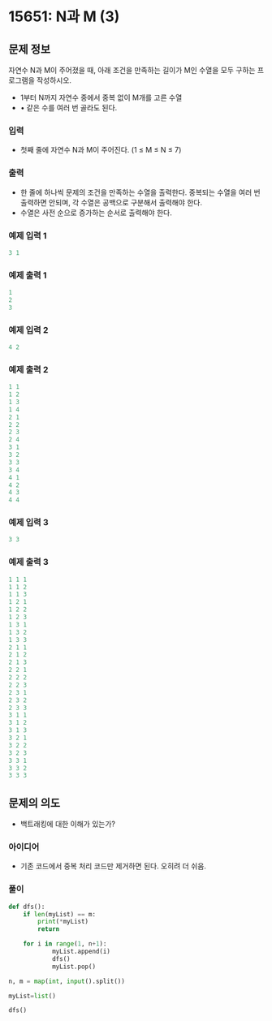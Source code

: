 # 15651: N과 M (3)

## 문제 정보

자연수 N과 M이 주어졌을 때, 아래 조건을 만족하는 길이가 M인 수열을 모두 구하는 프로그램을 작성하시오.

- 1부터 N까지 자연수 중에서 중복 없이 M개를 고른 수열
- • 같은 수를 여러 번 골라도 된다.

### 입력

- 첫째 줄에 자연수 N과 M이 주어진다. (1 ≤ M ≤ N ≤ 7)

### 출력

- 한 줄에 하나씩 문제의 조건을 만족하는 수열을 출력한다. 중복되는 수열을 여러 번 출력하면 안되며, 각 수열은 공백으로 구분해서 출력해야 한다.
- 수열은 사전 순으로 증가하는 순서로 출력해야 한다.

### 예제 입력 1

```java
3 1
```

### 예제 출력 1

```java
1
2
3
```

### 예제 입력 2

```java
4 2
```

### 예제 출력 2

```java
1 1
1 2
1 3
1 4
2 1
2 2
2 3
2 4
3 1
3 2
3 3
3 4
4 1
4 2
4 3
4 4
```

### 예제 입력 3

```java
3 3
```

### 예제 출력 3

```java
1 1 1
1 1 2
1 1 3
1 2 1
1 2 2
1 2 3
1 3 1
1 3 2
1 3 3
2 1 1
2 1 2
2 1 3
2 2 1
2 2 2
2 2 3
2 3 1
2 3 2
2 3 3
3 1 1
3 1 2
3 1 3
3 2 1
3 2 2
3 2 3
3 3 1
3 3 2
3 3 3
```

## 문제의 의도

- 백트래킹에 대한 이해가 있는가?

### 아이디어

- 기존 코드에서 중복 처리 코드만 제거하면 된다. 오히려 더 쉬움.

### 풀이

```python
def dfs():
    if len(myList) == m:
        print(*myList)
        return

    for i in range(1, n+1):
            myList.append(i)
            dfs()
            myList.pop()

n, m = map(int, input().split())

myList=list()

dfs()
```